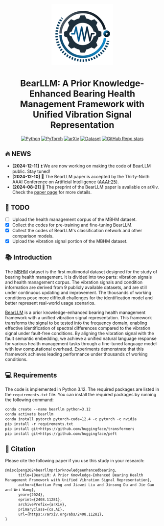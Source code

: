 <div align="center">
<a href="https://www.python.org/">
<img src="./docs/images/logo.svg" width="200" alt="logo"/>
</a>
<h1>BearLLM: A Prior Knowledge-Enhanced Bearing Health Management Framework with Unified Vibration Signal Representation</h1>

<a href="https://www.python.org/"><img alt="Python" src="https://img.shields.io/badge/Python-3.12-blue"></a>
<a href="https://pytorch.org/"><img alt="PyTorch" src="https://img.shields.io/badge/Pytorch-latest-orange"></a>
<a href="https://arxiv.org/abs/2408.11281"><img alt="arXiv" src="https://img.shields.io/badge/Paper-arXiv-B31B1B"></a>
<a href="https://huggingface.co/datasets/SIA-IDE/MBHM"><img alt="Dataset" src="https://img.shields.io/badge/Dataset-🤗-FFFDF5"></a>
<a href="https://github.com/SIA-IDE/BearLLM"><img alt="GitHub Repo stars" src="https://img.shields.io/github/stars/SIA-IDE/BearLLM"></a>
</div>

## 🔥 NEWS
- **[2024-12-11]** ⏫ We are now working on making the code of BearLLM public. Stay tuned!
- **[2024-12-10]** 🎉 The BearLLM paper is accepted by the Thirty-Ninth AAAI Conference on Artificial Intelligence ([AAAI-25](https://aaai.org/conference/aaai/aaai-25/)).
- **[2024-08-21]** 📝 The preprint of the BearLLM paper is available on arXiv. Check the [paper page](https://arxiv.org/abs/2408.11281) for more details.

## 📅 TODO
- [ ] Upload the health management corpus of the MBHM dataset.
- [x] Collect the codes for pre-training and fine-tuning BearLLM.
- [x] Collect the codes of BearLLM's classification network and other comparison models.
- [x] Upload the vibration signal portion of the MBHM dataset.

## 📚 Introduction
The [MBHM](https://huggingface.co/datasets/SIA-IDE/MBHM) dataset is the first multimodal dataset designed for the study of bearing health management. It is divided into two parts: vibration signals and health management corpus. The vibration signals and condition information are derived from 9 publicly available datasets, and are still under continuous updating and improvement. The thousands of working conditions pose more difficult challenges for the identification model and better represent real-world usage scenarios.

[BearLLM](https://github.com/SIA-IDE/BearLLM) is a prior knowledge-enhanced bearing health management framework with a unified vibration signal representation. This framework transforms the signal to be tested into the frequency domain, enabling effective identification of spectral differences compared to the vibration signal under fault-free conditions. By aligning the vibration signal with the fault semantic embedding, we achieve a unified natural language response for various health management tasks through a fine-tuned language model with low computational overhead. Experiments demonstrate that this framework achieves leading performance under thousands of working conditions.

## 💻 Requirements

The code is implemented in Python 3.12. The required packages are listed in the `requirements.txt` file. You can install the required packages by running the following command:

```
conda create --name bearllm python=3.12
conda activate bearllm
conda install pytorch pytorch-cuda=12.4 -c pytorch -c nvidia
pip install -r requirements.txt
pip install git+https://github.com/huggingface/transformers
pip install git+https://github.com/huggingface/peft
```

## 📖 Citation
Please cite the following paper if you use this study in your research:

```
@misc{peng2024bearllmpriorknowledgeenhancedbearing,
      title={BearLLM: A Prior Knowledge-Enhanced Bearing Health Management Framework with Unified Vibration Signal Representation}, 
      author={Haotian Peng and Jiawei Liu and Jinsong Du and Jie Gao and Wei Wang},
      year={2024},
      eprint={2408.11281},
      archivePrefix={arXiv},
      primaryClass={cs.AI},
      url={https://arxiv.org/abs/2408.11281}, 
}
```
